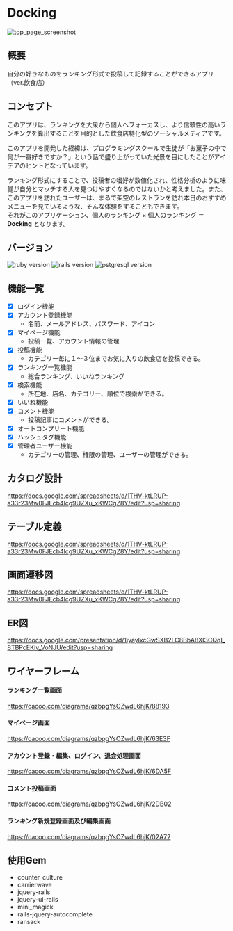 # Docking
![top_page_screenshot](https://user-images.githubusercontent.com/44666292/63150251-471cfc80-c041-11e9-9694-62fdf4e81aec.png)
## 概要
自分の好きなものをランキング形式で投稿して記録することができるアプリ（ver.飲食店）
## コンセプト
このアプリは、ランキングを大衆から個人へフォーカスし、より信頼性の高いランキングを算出することを目的とした飲食店特化型のソーシャルメディアです。

このアプリを開発した経緯は、プログラミングスクールで生徒が「お菓子の中で何が一番好きですか？」という話で盛り上がっていた光景を目にしたことがアイデアのヒントとなっています。  

ランキング形式にすることで、投稿者の嗜好が数値化され、性格分析のように味覚が自分とマッチする人を見つけやすくなるのではないかと考えました。また、このアプリを訪れたユーザーは、まるで架空のレストランを訪れ本日のおすすめメニューを見ているような、そんな体験をすることもできます。  
それがこのアプリケーション、個人のランキング × 個人のランキング ＝ **Docking** となります。
## バージョン
![ruby version](https://img.shields.io/badge/Ruby-v2.5.3-blue.svg)
![rails version](https://img.shields.io/badge/Rails-v5.2.3-green)
![pstgresql version](https://img.shields.io/badge/PostgreSQL-v10.5-brightgreen)
## 機能一覧
- [x] ログイン機能
- [x] アカウント登録機能
  - 名前、メールアドレス、パスワード、アイコン
- [x] マイページ機能
  - 投稿一覧、アカウント情報の管理
- [x] 投稿機能
  - カテゴリー毎に１〜３位までお気に入りの飲食店を投稿できる。
- [x] ランキング一覧機能
  - 総合ランキング、いいねランキング
- [x] 検索機能
  - 所在地、店名、カテゴリー、順位で検索ができる。
- [x] いいね機能
- [x] コメント機能
  - 投稿記事にコメントができる。
- [x] オートコンプリート機能
- [x] ハッシュタグ機能
- [x] 管理者ユーザー機能
  - カテゴリーの管理、権限の管理、ユーザーの管理ができる。
## カタログ設計
https://docs.google.com/spreadsheets/d/1THV-ktLRUP-a33r23Mw0FJEcb4lcg9UZXu_xKWCgZ8Y/edit?usp=sharing
## テーブル定義
https://docs.google.com/spreadsheets/d/1THV-ktLRUP-a33r23Mw0FJEcb4lcg9UZXu_xKWCgZ8Y/edit?usp=sharing
## 画面遷移図
https://docs.google.com/spreadsheets/d/1THV-ktLRUP-a33r23Mw0FJEcb4lcg9UZXu_xKWCgZ8Y/edit?usp=sharing
## ER図
https://docs.google.com/presentation/d/1iyaylxcGwSXB2LC8BbA8XI3CQqI_8TBPcEKiv_VoNJU/edit?usp=sharing
## ワイヤーフレーム
#### ランキング一覧画面
https://cacoo.com/diagrams/qzbpgYsOZwdL6hjK/88193
#### マイページ画面
https://cacoo.com/diagrams/qzbpgYsOZwdL6hjK/63E3F
#### アカウント登録・編集、ログイン、退会処理画面
https://cacoo.com/diagrams/qzbpgYsOZwdL6hjK/6DA5F
#### コメント投稿画面
https://cacoo.com/diagrams/qzbpgYsOZwdL6hjK/2DB02
#### ランキング新規登録画面及び編集画面
https://cacoo.com/diagrams/qzbpgYsOZwdL6hjK/02A72
## 使用Gem
- counter_culture
- carrierwave
- jquery-rails
- jquery-ui-rails
- mini_magick
- rails-jquery-autocomplete
- ransack
